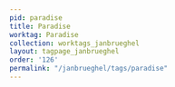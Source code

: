 ```yaml
---
pid: paradise
title: Paradise
worktag: Paradise
collection: worktags_janbrueghel
layout: tagpage_janbrueghel
order: '126'
permalink: "/janbrueghel/tags/paradise"
---
```

